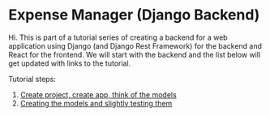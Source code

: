 # Expense Manager (Django Backend)

Hi. This is part of a tutorial series of creating a backend for a web application using Django (and Django Rest Framework) for the backend and React for the frontend. We will start with the backend and the list below will get updated with links to the tutorial.

Tutorial steps:
1. [Create project, create app, think of the models](https://www.podgurschi.com/post/django-expense-manager-1/)
2. [Creating the models and slightly testing them](https://www.podgurschi.com/post/django-expense-manager-2/)

